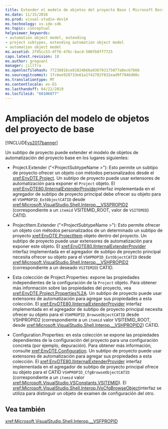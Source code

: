 ```yaml
---
title: Extender el modelo de objetos del proyecto Base | Microsoft Docs
ms.date: 11/15/2016
ms.prod: visual-studio-dev14
ms.technology: vs-ide-sdk
ms.topic: conceptual
helpviewer_keywords:
- automation object model, extending
- project subtypes, extending automation object model
- automation object model
ms.assetid: 2f95cc53-dff6-476c-bacd-500fb0ff7725
caps.latest.revision: 18
ms.author: gregvanl
manager: jillfra
ms.openlocfilehash: 7723881bce81824b66a936793175077a0ec67666
ms.sourcegitcommit: 1fc6ee928733e61a1f42782f832ead9f7946d00c
ms.translationtype: MT
ms.contentlocale: es-ES
ms.lasthandoff: 04/22/2019
ms.locfileid: "60106077"
---
```

# <a name="extending-the-object-model-of-the-base-project"></a>Ampliación del modelo de objetos del proyecto de base
[!INCLUDE[vs2017banner](../../includes/vs2017banner.md)]

Un subtipo de proyecto puede extender el modelo de objetos de automatización del proyecto base en los lugares siguientes:  
  
- Project.Extender ("\<ProjectSubtypeName >"): Esto permite un subtipo de proyecto ofrecer un objeto con métodos personalizados desde el <xref:EnvDTE.Project>. Un subtipo de proyecto puede usar extensores de automatización para exponer el `Project` objeto. El <xref:EnvDTE80.IInternalExtenderProvider>interfaz implementada en el agregador de subtipo de proyecto principal debe ofrecer su objeto para el `VSHPROPID_ExtObjectCATID` desde <xref:Microsoft.VisualStudio.Shell.Interop.__VSSPROPID2> (correspondiente a un `itemid` VSITEMID_ROOT, valor de `VSITEMID`) CATID.  
  
- ProjectItem.Extender ("\<ProjectSubtypeName >"): Esto permite ofrecer un objeto con métodos personalizados de un determinado un subtipo de proyecto <xref:EnvDTE.ProjectItem> objeto dentro del proyecto. Un subtipo de proyecto puede usar extensores de automatización para exponer este objeto. El <xref:EnvDTE80.IInternalExtenderProvider> interfaz implementada en el agregador de subtipo de proyecto principal necesita ofrecer su objeto para el `VSHPROPID_ExtObjectCATID` desde <xref:Microsoft.VisualStudio.Shell.Interop.__VSHPROPID2> (correspondiente a un deseado `VSITEMID`) CATID.  
  
- Esta colección de Project.Properties: expone las propiedades independientes de la configuración de la `Project` objeto. Para obtener más información sobre las propiedades del proyecto, vea <xref:EnvDTE.Project.Properties%2A>. Un subtipo de proyecto puede usar extensores de automatización para agregar sus propiedades a esta colección. El <xref:EnvDTE80.IInternalExtenderProvider> interfaz implementada en el agregador de subtipo de proyecto principal necesita ofrecer su objeto para el `VSHPROPID_BrowseObjectCATID` desde VSHPROPID2 (correspondiente a un `itemid` valor VSITEMID_ROOT, desde <xref:Microsoft.VisualStudio.Shell.Interop.__VSHPROPID2>) CATID.  
  
- Configuration.Properties: en esta colección se expone las propiedades dependientes de la configuración del proyecto para una configuración concreta (por ejemplo, depuración). Para obtener más información, consulte <xref:EnvDTE.Configuration>. Un subtipo de proyecto puede usar extensores de automatización para agregar sus propiedades a esta colección. El <xref:EnvDTE80.IInternalExtenderProvider> interfaz implementada en el agregador de subtipo de proyecto principal ofrece su objeto para el CATID `VSHPROPID_CfgBrowseObjectCATID` (correspondiente a un `itemid` valor <xref:Microsoft.VisualStudio.VSConstants.VSITEMID>). El <xref:Microsoft.VisualStudio.Shell.Interop.IVsCfgBrowseObject>interfaz se utiliza para distinguir un objeto de examen de configuración del otro.  
  
## <a name="see-also"></a>Vea también  
 <xref:Microsoft.VisualStudio.Shell.Interop.__VSFPROPID>
